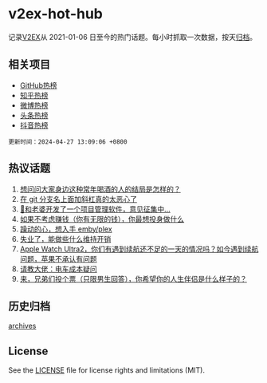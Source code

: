 # v2ex-hot-hub

 记录[V2EX](https://www.v2ex.com/)从 2021-01-06 日至今的热门话题。每小时抓取一次数据，按天[归档](archives)。
 
 ## 相关项目

- [GitHub热榜](https://github.com/lonnyzhang423/github-hot-hub)
- [知乎热榜](https://github.com/lonnyzhang423/zhihu-hot-hub)
- [微博热榜](https://github.com/lonnyzhang423/weibo-hot-hub)
- [头条热榜](https://github.com/lonnyzhang423/toutiao-hot-hub)
- [抖音热榜](https://github.com/lonnyzhang423/douyin-hot-hub)


 `更新时间：2024-04-27 13:09:06 +0800`

## 热议话题

1. [想问问大家身边这种常年喝酒的人的结局是怎样的？](https://www.v2ex.com/t/1035930)
1. [在 git 分支名上面加斜杠真的太恶心了](https://www.v2ex.com/t/1035964)
1. [🚩和老婆开发了一个项目管理软件，意见征集中...](https://www.v2ex.com/t/1035950)
1. [如果不考虑赚钱（你有无限的钱），你最想投身做什么](https://www.v2ex.com/t/1035994)
1. [躁动的心，想入手 emby/plex](https://www.v2ex.com/t/1035943)
1. [失业了，能做些什么维持开销](https://www.v2ex.com/t/1035916)
1. [Apple Watch Ultra2，你们有遇到续航还不足的一天的情况吗？如今遇到续航问题，苹果不承认有问题](https://www.v2ex.com/t/1035907)
1. [请教大佬：电车成本疑问](https://www.v2ex.com/t/1036081)
1. [来，兄弟们投个票（只限男生回答），你希望你的人生伴侣是什么样子的？](https://www.v2ex.com/t/1036080)

## 历史归档

[archives](archives)

## License

See the [LICENSE](LICENSE) file for license rights and limitations (MIT).
